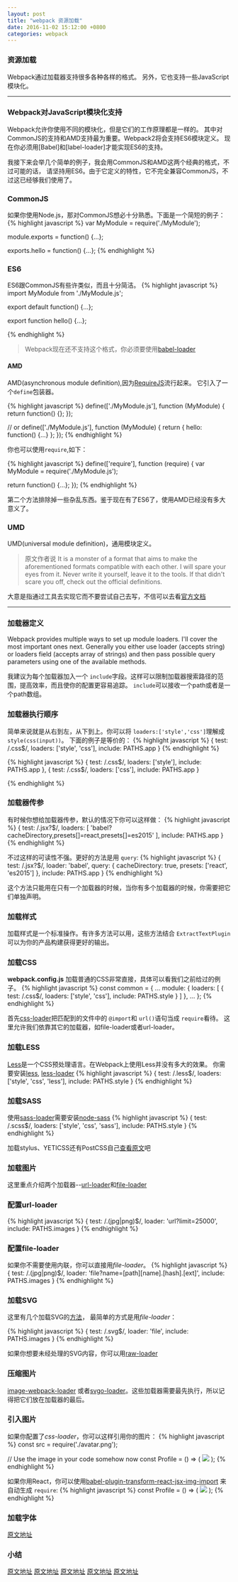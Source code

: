 ```yaml
---
layout: post
title: "webpack 资源加载"
date: 2016-11-02 15:12:00 +0800
categories: webpack
---
```


### 资源加载

Webpack通过加载器支持很多各种各样的格式。
另外，它也支持一些JavaScript模块化。

************

### Webpack对JavaScript模块化支持

Webpack允许你使用不同的模块化，但是它们的工作原理都是一样的。
其中对CommonJS的支持和AMD支持最为重要。Webpack2将会支持ES6模块定义。
现在你必须用[Babel]和[label-loader]才能实现ES6的支持。

我接下来会举几个简单的例子，我会用CommonJS和AMD这两个经典的格式，不过可能的话，
请坚持用ES6。由于它定义的特性，它不完全兼容CommonJS，不过这已经够我们使用了。

### CommonJS
如果你使用Node.js，那对CommonJS想必十分熟悉。下面是一个简短的例子：
{% highlight javascript %}
var MyModule = require('./MyModule');

module.exports = function() {...};

exports.hello = function() {...};
{% endhighlight %}


### ES6
ES6跟CommonJS有些许类似，而且十分简洁。
{% highlight javascript %}
import MyModule from './MyModule.js';

export default function() {...};

export function hello() {...};

{% endhighlight %}
> Webpack现在还不支持这个格式，你必须要使用[babel-loader](https://www.npmjs.com/package/babel-loader)
#### AMD
AMD(asynchronous module definition),因为[RequireJS](http://requirejs.org/)流行起来。
它引入了一个`define`包装器。

{% highlight javascript %}
define(['./MyModule.js'], function (MyModule) {
  return function() {};
});

// or
define(['./MyModule.js'], function (MyModule) {
  return {
    hello: function() {...}
  };
});
{% endhighlight %}

你也可以使用`require`,如下：

{% highlight javascript %}
define(['require'], function (require) {
  var MyModule = require('./MyModule.js');

  return function() {...};
});
{% endhighlight %}

第二个方法排除掉一些杂乱东西。鉴于现在有了ES6了，使用AMD已经没有多大意义了。

### UMD
UMD(universal module definition)，通用模块定义。
> 原文作者说 It is a monster of a format that aims to make the aforementioned formats compatible with each other. I will spare your eyes from it. Never write it yourself, leave it to the tools. If that didn't scare you off, check out the official definitions.

大意是指通过工具去实现它而不要尝试自己去写，不信可以去看[官方文档](https://github.com/umdjs/umd)

*********

### 加载器定义
Webpack provides multiple ways to set up module loaders. I'll cover the most important ones next. Generally you either use loader (accepts string) or loaders field (accepts array of strings) and then pass possible query parameters using one of the available methods.

我建议为每个加载器加入一个 `include`字段。这样可以限制加载器搜索路径的范围，提高效率，而且使你的配置更容易追踪。 `include`可以接收一个path或者是一个path数组。

### 加载器执行顺序
简单来说就是从右到左，从下到上。你可以将 `loaders:['style','css']`理解成 `style(css(input))`。
下面的例子是等价的：
{% highlight javascript %}
{
  test: /\.css$/,
  loaders: ['style', 'css'],
  include: PATHS.app
}
{% endhighlight %}

{% highlight javascript %}
{
  test: /\.css$/,
  loaders: ['style'],
  include: PATHS.app
},
{
  test: /\.css$/,
  loaders: ['css'],
  include: PATHS.app
}

{% endhighlight %}

### 加载器传参
有时候你想给加载器传参，默认的情况下你可以这样做：
{% highlight javascript %}
{
  test: /\.jsx?$/,
  loaders: [
    'babel?cacheDirectory,presets[]=react,presets[]=es2015'
  ],
  include: PATHS.app
}
{% endhighlight %}

不过这样的可读性不强。更好的方法是用 `query`:
{% highlight javascript %}
{
  test: /\.jsx?$/,
  loader: 'babel',
  query: {
    cacheDirectory: true,
    presets: ['react', 'es2015']
  },
  include: PATHS.app
}
{% endhighlight %}

这个方法只能用在只有一个加载器的时候，当你有多个加载器的时候，你需要把它们单独声明。

### 加载样式
加载样式是一个标准操作。有许多方法可以用，这些方法结合 `ExtractTextPlugin`可以为你的产品构建获得更好的输出。

### 加载CSS
**webpack.config.js**
加载普通的CSS非常直接，具体可以看我们之前给过的例子。
{% highlight javascript %}
const common = {
  ...
  module: {
    loaders: [
      {
        test: /\.css$/,
        loaders: ['style', 'css'],
        include: PATHS.style
      }
    ]
  },
  ...
};
{% endhighlight %}

首先[css-loader](https://www.npmjs.com/package/css-loader)把匹配到的文件中的 `@import`和 `url()`语句当成 `require`看待。
这里允许我们依靠其它的加载器，如file-loader或者url-loader。

### 加载LESS
[Less](http://lesscss.org/)是一个CSS预处理语言。在Webpack上使用Less并没有多大的效果。
你需要安装[less](https://www.npmjs.com/package/less), [less-loader](https://www.npmjs.com/package/less-loader)
{% highlight javascript %}
{
  test: /\.less$/,
  loaders: ['style', 'css', 'less'],
  include: PATHS.style
}
{% endhighlight %}

### 加载SASS
使用[sass-loader](https://www.npmjs.com/package/sass-loader)需要安装[node-sass](https://www.npmjs.com/package/node-sass)
{% highlight javascript %}
{
  test: /\.scss$/,
  loaders: ['style', 'css', 'sass'],
  include: PATHS.style
}
{% endhighlight %}

加载stylus、YETICSS还有PostCSS自己[查看原文](http://survivejs.com/webpack/loading-assets/loading-styles/)吧

### 加载图片
这里重点介绍两个加载器--[url-loader](https://www.npmjs.com/package/url-loader)和[file-loader](https://www.npmjs.com/package/file-loader)

### 配置url-loader
{% highlight javascript %}
{
  test: /\.(jpg|png)$/,
  loader: 'url?limit=25000',
  include: PATHS.images
}
{% endhighlight %}

### 配置file-loader
如果你不需要使用内联，你可以直接用*file-loader*。
{% highlight javascript %}
{
  test: /\.(jpg|png)$/,
  loader: 'file?name=[path][name].[hash].[ext]',
  include: PATHS.images
}
{% endhighlight %}

### 加载SVG
这里有几个加载SVG的[方法](https://github.com/webpack/webpack/issues/595)，
最简单的方式是用*file-loader*：

{% highlight javascript %}
{
  test: /\.svg$/,
  loader: 'file',
  include: PATHS.images
}
{% endhighlight %}

如果你想要未经处理的SVG内容，你可以用[raw-loader](https://www.npmjs.com/package/raw-loader)

### 压缩图片
[image-webpack-loader](https://www.npmjs.com/package/image-webpack-loader)
或者[svgo-loader](https://github.com/pozadi/svgo-loader)。这些加载器需要最先执行，所以记得把它们放在加载器的最后。

### 引入图片
如果你配置了*css-loader*，你可以这样引用你的图片：
{% highlight javascript %}
const src = require('./avatar.png');

// Use the image in your code somehow now
const Profile = () => (
  <img src={src} />
);
{% endhighlight %}

如果你用React，你可以使用[babel-plugin-transform-react-jsx-img-import](https://www.npmjs.com/package/babel-plugin-transform-react-jsx-img-import)
来自动生成 `require`:
{% highlight javascript %}
const Profile = () => (
  <img src="avatar.png" />
);
{% endhighlight %}

### 加载字体
[原文地址](http://survivejs.com/webpack/loading-assets/loading-fonts/)


### 小结
[原文地址](http://survivejs.com/webpack/loading-assets/formats-supported)
[原文地址](http://survivejs.com/webpack/loading-assets/loader-definitions)
[原文地址](http://survivejs.com/webpack/loading-assets/loading-styles)
[原文地址](http://survivejs.com/webpack/loading-assets/loading-images)
[原文地址](http://survivejs.com/webpack/loading-assets/loading-fonts)



